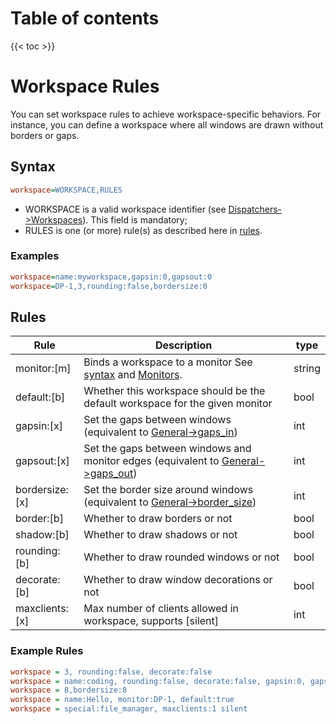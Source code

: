 # Table of contents

{{< toc >}}

# Workspace Rules
You can set workspace rules to achieve workspace-specific behaviors. For instance, you can define a workspace where all windows are drawn without borders or gaps.


## Syntax
```ini
workspace=WORKSPACE,RULES
```

- WORKSPACE is a valid workspace identifier (see [Dispatchers->Workspaces](../Dispatchers#workspaces)). This field is mandatory;
- RULES is one (or more) rule(s) as described here in [rules](#rules).

### Examples
```ini
workspace=name:myworkspace,gapsin:0,gapsout:0
workspace=DP-1,3,rounding:false,bordersize:0
```

## Rules
| Rule | Description | type |
| ---- | ----------- | ---- |
| monitor:[m] | Binds a workspace to a monitor See [syntax](#syntax) and [Monitors](../Monitors).| string |
| default:[b] | Whether this workspace should be the default workspace for the given monitor | bool |
| gapsin:[x] | Set the gaps between windows (equivalent to [General->gaps_in](../Variables#general)) | int |
| gapsout:[x] | Set the gaps between windows and monitor edges (equivalent to [General->gaps_out](../Variables#general)) | int |
| bordersize:[x] | Set the border size around windows (equivalent to [General->border_size](../Variables#general)) | int |
| border:[b]| Whether to draw borders or not| bool |
| shadow:[b]| Whether to draw shadows or not| bool |
| rounding:[b] | Whether to draw rounded windows or not | bool |
| decorate:[b] | Whether to draw window decorations or not | bool |
| maxclients:[x] | Max number of clients allowed in workspace, supports [silent]  | int |

### Example Rules
```ini
workspace = 3, rounding:false, decorate:false
workspace = name:coding, rounding:false, decorate:false, gapsin:0, gapsout:0, border:false, decorate:false, monitor:DP-1
workspace = 8,bordersize:8
workspace = name:Hello, monitor:DP-1, default:true
workspace = special:file_manager, maxclients:1 silent
```
